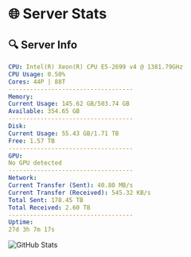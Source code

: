 # 🌐 Server Stats
## 🔍 Server Info
```yaml
CPU: Intel(R) Xeon(R) CPU E5-2699 v4 @ 1381.79GHz
CPU Usage: 0.50%
Cores: 44P | 88T
-----------------------------------
Memory:
Current Usage: 145.62 GB/503.74 GB
Available: 354.65 GB
-----------------------------------
Disk:
Current Usage: 55.43 GB/1.71 TB
Free: 1.57 TB
-----------------------------------
GPU:
No GPU detected
-----------------------------------
Network:
Current Transfer (Sent): 40.80 MB/s
Current Transfer (Received): 545.32 KB/s
Total Sent: 178.45 TB
Total Received: 2.60 TB
-----------------------------------
Uptime:
27d 3h 7m 17s
```
![GitHub Stats](https://img.shields.io/badge/Updated-2025-03-07_01:50:35-blue)
